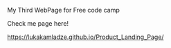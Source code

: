 My Third WebPage for Free code camp


Check me page here!

https://lukakamladze.github.io/Product_Landing_Page/
